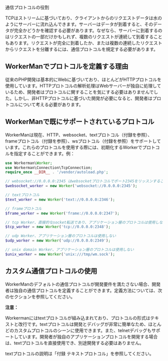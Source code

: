 通信プロトコルの役割

TCPはストリームに基づいており、クライアントからのリクエストデータは水のようにサーバーに流れ込んできます。サーバーはデータが到着すると、そのデータが完全かどうかを確認する必要があります。なぜなら、サーバーに到着するのはリクエストの一部だけかもしれず、複数のリクエストが連続して到着することもあります。リクエストが完全に到着したか、または複数の連続したリクエストからリクエストを分離するには、通信プロトコルを規定する必要があります。

## WorkerManでプロトコルを定義する理由

従来のPHP開発は基本的にWebに基づいており、ほとんどがHTTPプロトコルを使用しています。HTTPプロトコルの解析処理はWebサーバーが独自に処理しているため、開発者はプロトコルに関することを気にする必要はありませんでした。しかし、非HTTPプロトコルに基づいた開発が必要になると、開発者はプロトコルについて考える必要があります。

## WorkerManで既にサポートされているプロトコル

WorkerManは現在、HTTP、websocket、textプロトコル（付録を参照）、frameプロトコル（付録を参照）、wsプロトコル（付録を参照）をサポートしています。これらのプロトコルを使用する際には、初期化するWorkerでプロトコルを指定することができます。例：

```php
use Workerman\Worker;
use Workerman\Connection\TcpConnection;
require_once __DIR__ . '/vendor/autoload.php';

// websocket://0.0.0.0:2345 はwebsocketプロトコルでポート2345をリッスンすることを示します
$websocket_worker = new Worker('websocket://0.0.0.0:2345');

// textプロトコル
$text_worker = new Worker('text://0.0.0.0:2346');

// frameプロトコル
$frame_worker = new Worker('frame://0.0.0.0:2347');

// tcp Worker、直接的なsocket転送であり、アプリケーション層のプロトコルは使用しない
$tcp_worker = new Worker('tcp://0.0.0.0:2348');

// udp Worker、アプリケーション層のプロトコルは使用しない
$udp_worker = new Worker('udp://0.0.0.0:2349');

// unix domain Worker、アプリケーション層のプロトコルは使用しない
$unix_worker = new Worker('unix:///tmp/wm.sock');
```

## カスタム通信プロトコルの使用

WorkerManのデフォルトの通信プロトコルが開発要件を満たさない場合、開発者は独自の通信プロトコルを定義することができます。定義方法については、次のセクションを参照してください。

**注意：**

Workermanにはtextプロトコルが組み込まれており、プロトコルの形式はテキストと改行です。textプロトコルは開発とデバッグが非常に簡単なため、ほとんどのカスタムプロトコルのシーンに使用できます。また、telnetデバッグもサポートしています。開発者が独自のアプリケーションプロトコルを開発する場合は、textプロトコルを直接使用でき、別途開発する必要はありません。

textプロトコルの説明は「付録 テキストプロトコル」を参照してください。
